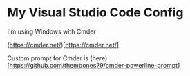 # My Visual Studio Code Config

I'm using Windows with Cmder

(https://cmder.net/)[https://cmder.net/]

Custom prompt for Cmder is (here)[https://github.com/thembones79/cmder-powerline-prompt]


